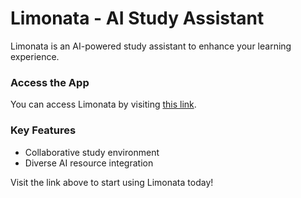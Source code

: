 # Limonata - AI Study Assistant

Limonata is an AI-powered study assistant to enhance your learning experience.

### Access the App
You can access Limonata by visiting [this link](https://ratty-charmaine-bynery-0576e5ae.koyeb.app/).

### Key Features
- Collaborative study environment
- Diverse AI resource integration

Visit the link above to start using Limonata today!
